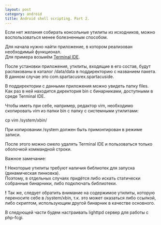 ```yaml
---
layout: post
category: android
title: Android shell scripting. Part 2.
---
```


Если нет желания собирать консольные утилиты из исходников, можно воспользоваться менее болезненным способом.

Для начала нужно найти приложение, в котором реализован необходимый функционал.  
Для примера возьмём [Terminal IDE](http://4pda.ru/forum/index.php?showtopic=554287).

После установки приложения, утилиты, входящие в его состав, будут распакованы в каталог /data/data в поддиректорию с названием пакета.  
В данном случае это com.spartacusrex.spartacuside.

В поддиректории с данными приложения можно увидеть папку files.  
Как раз в ней находится директория bin с бинарниками, доступными в среде Terminal IDE.  
  
Чтобы иметь при себе, например, редактор vim, необходимо скопировать vim из папки bin с папку с системными утилитами:  
  
cp vim /system/xbin/  
  
При копировании /system должен быть примонтирован в режиме записи.  
  
После этого можно смело удалять Terminal IDE и пользоваться только оболочкой коммандной строки.  
  
Важное замечание:  
  
**!** Некоторые утилиты требуют наличия библиотек для запуска (динамическая линковка).  
Поэтому, в отдельных случаях придётся либо искать статически собранные бинарники, либо подключать библиотеки.  
  
**!** Так же, следует обратить внимание на содержимое утилиты, которую переносите себе в /system/xbin, т.к. это может оказаться либо ссылкой, либо скриптом, использующим другой бинарник в качестве основного.  
  
В следующей части будем настраивать lighttpd сервер для работы с php-fcgi.  
  


